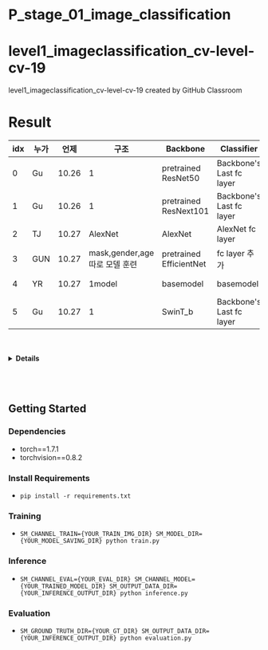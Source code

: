 # P_stage_01_image_classification

# level1_imageclassification_cv-level-cv-19
level1_imageclassification_cv-level-cv-19 created by GitHub Classroom

# Result
|idx|누가|언제|구조|Backbone|Classifier|loss|optim|epochs|seed|batch|lr|acc|F1|
|---|---|---|---|---|---|---|---|---|---|---|---|---|---|
|0|Gu|10.26| 1 |pretrained ResNet50|Backbone's Last fc layer|CE|SGD|50|42|64|1e-3|54.93|0.50|
|1|Gu|10.26| 1 |pretrained ResNext101|Backbone's Last fc layer|CE|SGD|50|42|64|1e-3|62.46|0.55|
|2|TJ|10.27| AlexNet | AlexNet |AlexNet fc layer|CE|Adam|25|42|64|1e-3|35|0.24|
|3|GUN|10.27|mask,gender,age 따로 모델 훈련|pretrained EfficientNet|fc layer 추가|CE|Adam|1|42|128|1e-3|38.2540|0.2223|
|4|YR|10.27| 1model | basemodel| basemodel| CE|Adam|20|42|64|1e-3|42.68|0.28|
|5|Gu|10.27| 1 | SwinT_b |Backbone's Last fc layer|CE|SGD|100|42|64|1e-3|51.00|0.3850|

<br>
<br>

<details>
<summary><b>Details</b></summary>
<div markdown="1">
  
- idx 5: 처음 30 epochs는 마지막 fc layer를 제외하고 frozen, 나머지 70 epochs는 frozen 없이 학습 

</div>
</details>


<br>
<br>
<br>


## Getting Started    
### Dependencies
- torch==1.7.1
- torchvision==0.8.2                                                              

### Install Requirements
- `pip install -r requirements.txt`

### Training
- `SM_CHANNEL_TRAIN={YOUR_TRAIN_IMG_DIR} SM_MODEL_DIR={YOUR_MODEL_SAVING_DIR} python train.py`

### Inference
- `SM_CHANNEL_EVAL={YOUR_EVAL_DIR} SM_CHANNEL_MODEL={YOUR_TRAINED_MODEL_DIR} SM_OUTPUT_DATA_DIR={YOUR_INFERENCE_OUTPUT_DIR} python inference.py`

### Evaluation
- `SM_GROUND_TRUTH_DIR={YOUR_GT_DIR} SM_OUTPUT_DATA_DIR={YOUR_INFERENCE_OUTPUT_DIR} python evaluation.py`
